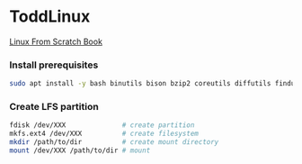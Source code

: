 # ToddLinux

[Linux From Scratch Book](https://www.linuxfromscratch.org/lfs/downloads/stable/LFS-BOOK-10.1.pdf)

### Install prerequisites
```bash
sudo apt install -y bash binutils bison bzip2 coreutils diffutils findutils gawk gcc g++ grep gzip m4 make patch perl python3 sed tar texinfo xz-utils
```

### Create LFS partition
```bash
fdisk /dev/XXX              # create partition
mkfs.ext4 /dev/XXX          # create filesystem
mkdir /path/to/dir          # create mount directory
mount /dev/XXX /path/to/dir # mount
```
